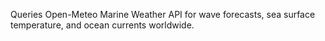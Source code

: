 Queries Open-Meteo Marine Weather API for wave forecasts, sea surface temperature, and ocean currents worldwide.
